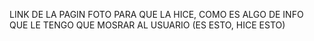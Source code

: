 

LINK DE LA PAGIN
FOTO
PARA QUE LA HICE, COMO
ES ALGO DE INFO QUE LE TENGO QUE MOSRAR AL USUARIO (ES ESTO, HICE ESTO)
